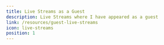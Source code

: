 ```yaml
---
title: Live Streams as a Guest
description: Live Streams where I have appeared as a guest
link: /resources/guest-live-streams
icon: live-streams
position: 1
---
```

